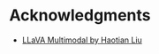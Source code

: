 # Acknowledgments
- [LLaVA Multimodal by Haotian Liu](https://huggingface.co/liuhaotian/llava-v1.5-7b)